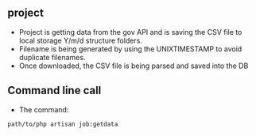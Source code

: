 ## project

- Project is getting data from the gov API and is saving the CSV file to local storage Y/m/d structure folders.
- Filename is being generated by using the UNIXTIMESTAMP to avoid duplicate filenames. 
- Once downloaded, the CSV file is being parsed and saved into the DB

## Command line call

- The command:
```sh
path/to/php artisan job:getdata
```
